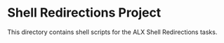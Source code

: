 # Shell Redirections Project

This directory contains shell scripts for the ALX Shell Redirections tasks.
